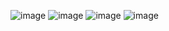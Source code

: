 ![image](https://github.com/zm-yjx/Car/assets/109932188/58adba60-62a4-43dc-bd55-3b09ef15d20e)
![image](https://github.com/zm-yjx/Car/assets/109932188/a92e725b-f4d2-45c9-abd5-13583cd5e951)
![image](https://github.com/zm-yjx/Car/assets/109932188/9ca00863-9025-4df1-9624-5615793471d8)
![image](https://github.com/zm-yjx/Car/assets/109932188/aa1437e9-fda1-4cc6-a52f-57c59b0767b6)
